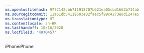 ```yaml
---
ms.openlocfilehash: 97f2142cbb711918707b621ea05cbd1662b714ab
ms.sourcegitcommit: 11a61db54119503e82faec5f99c4273e8d1247e5
ms.translationtype: HT
ms.contentlocale: zh-HK
ms.lasthandoff: 10/16/2020
ms.locfileid: "4070457"
---
```

<span data-ttu-id="19290-101">iPhone</span><span class="sxs-lookup"><span data-stu-id="19290-101">iPhone</span></span>
